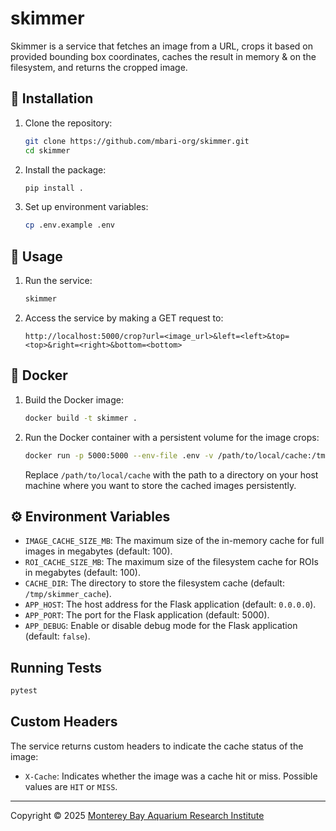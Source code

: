 # skimmer

Skimmer is a service that fetches an image from a URL, crops it based on provided bounding box coordinates, caches the result in memory & on the filesystem, and returns the cropped image.

## :hammer: Installation
1. Clone the repository:
   ```sh
   git clone https://github.com/mbari-org/skimmer.git
   cd skimmer
   ```

2. Install the package:
   ```sh
   pip install .
   ```

3. Set up environment variables:
   ```sh
   cp .env.example .env
   ```

## :rocket: Usage
1. Run the service:
   ```sh
   skimmer
   ```

2. Access the service by making a GET request to:
   ```
   http://localhost:5000/crop?url=<image_url>&left=<left>&top=<top>&right=<right>&bottom=<bottom>
   ```

## :whale: Docker
1. Build the Docker image:
   ```sh
   docker build -t skimmer .
   ```

2. Run the Docker container with a persistent volume for the image crops:
   ```sh
   docker run -p 5000:5000 --env-file .env -v /path/to/local/cache:/tmp/skimmer_cache skimmer
   ```

   Replace `/path/to/local/cache` with the path to a directory on your host machine where you want to store the cached images persistently.

## :gear: Environment Variables
- `IMAGE_CACHE_SIZE_MB`: The maximum size of the in-memory cache for full images in megabytes (default: 100).
- `ROI_CACHE_SIZE_MB`: The maximum size of the filesystem cache for ROIs in megabytes (default: 100).
- `CACHE_DIR`: The directory to store the filesystem cache (default: `/tmp/skimmer_cache`).
- `APP_HOST`: The host address for the Flask application (default: `0.0.0.0`).
- `APP_PORT`: The port for the Flask application (default: 5000).
- `APP_DEBUG`: Enable or disable debug mode for the Flask application (default: `false`).

## Running Tests

```sh
pytest
```

## Custom Headers
The service returns custom headers to indicate the cache status of the image:
- `X-Cache`: Indicates whether the image was a cache hit or miss. Possible values are `HIT` or `MISS`.

---

Copyright &copy; 2025 [Monterey Bay Aquarium Research Institute](https://mbari.org/)